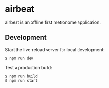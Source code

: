 # airbeat

airbeat is an offline first metronome application.

## Development

Start the live-reload server for local development:

```command
$ npm run dev
```

Test a production build:

```command
$ npm run build
$ npm run start
```
